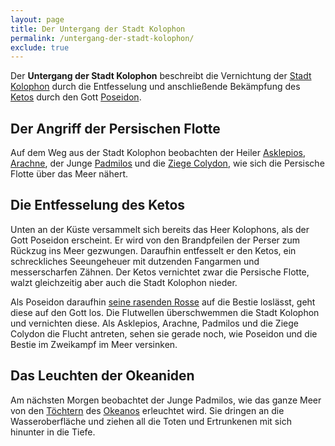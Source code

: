 ```yaml
---
layout: page
title: Der Untergang der Stadt Kolophon
permalink: /untergang-der-stadt-kolophon/
exclude: true
---
```


Der **Untergang der Stadt Kolophon** beschreibt die Vernichtung der [Stadt Kolophon](/kolophon/) durch die Entfesselung und anschließende Bekämpfung des [Ketos](/ketos/) durch den Gott [Poseidon](/poseidon/).

## Der Angriff der Persischen Flotte

Auf dem Weg aus der Stadt Kolophon beobachten der Heiler [Asklepios](/asklepios/), [Arachne](/arachne/), der Junge [Padmilos](/padmilos/) und die [Ziege Colydon](/colydon/), wie sich die Persische Flotte über das Meer nähert.

## Die Entfesselung des Ketos

Unten an der Küste versammelt sich bereits das Heer Kolophons, als der Gott Poseidon erscheint. Er wird von den Brandpfeilen der Perser zum Rückzug ins Meer gezwungen. Daraufhin entfesselt er den Ketos, ein schreckliches Seeungeheuer mit dutzenden Fangarmen und messerscharfen Zähnen. Der Ketos vernichtet zwar die Persische Flotte, walzt gleichzeitig aber auch die Stadt Kolophon nieder.

Als Poseidon daraufhin [seine rasenden Rosse](/poseidon/#die-rasenden-rosse-des-poseidon/) auf die Bestie loslässt, geht diese auf den Gott los. Die Flutwellen überschwemmen die Stadt Kolophon und vernichten diese. Als Asklepios, Arachne, Padmilos und die Ziege Colydon die Flucht antreten, sehen sie gerade noch, wie Poseidon und die Bestie im Zweikampf im Meer versinken.

## Das Leuchten der Okeaniden

Am nächsten Morgen beobachtet der Junge Padmilos, wie das ganze Meer von den [Töchtern](/okeaniden/) des [Okeanos](/okeanos/) erleuchtet wird. Sie dringen an die Wasseroberfläche und ziehen all die Toten und Ertrunkenen mit sich hinunter in die Tiefe. 
